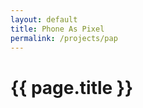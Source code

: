 ```yaml
---
layout: default
title: Phone As Pixel
permalink: /projects/pap
---
```

<!--  Description - Phone As Pixel Web SS17
Challenge
Approach, Tech & Frameworks
Installation
Server
Client (Devices)
Camera Manager
Recommendations, Notes, Limitations
Conclusion-->
# {{ page.title }}
